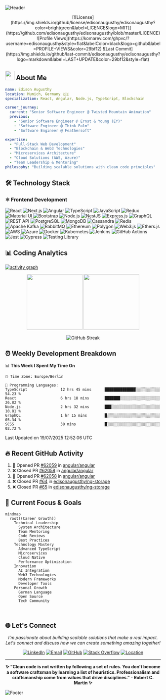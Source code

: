![Header](https://capsule-render.vercel.app/api?type=waving&color=gradient&customColorList=0,2,2,5,30&height=300&section=header&text=Edison%20Augusthy&fontSize=50&fontColor=fff&animation=twinkling&fontAlignY=38&desc=Senior%20Software%20Engineer%20%7C%20Full-Stack%20Developer&descAlignY=55&descAlign=50)

<div align="center">
[![License](https://img.shields.io/github/license/edisonaugusthy/edisonaugusthy?color=brightgreen&label=LICENCE&logo=MIT)](https://github.com/edisonaugusthy/edisonaugusthy/blob/master/LICENCE)
![Profile Views](https://komarev.com/ghpvc/?username=edisonaugusthy&style=flat&labelColor=black&logo=github&label=PROFILE+VIEWS&color=29bf12)
![Last Commit](https://img.shields.io/github/last-commit/edisonaugusthy/edisonaugusthy?logo=markdown&label=LAST+UPDATE&color=29bf12&style=flat)

</div>

## <img src="https://media.giphy.com/media/WUlplcMpOCEmTGBtBW/giphy.gif" width="30"> About Me

```yaml
name: Edison Augusthy
location: Munich, Germany 🇩🇪
specialization: React, Angular, Node.js, TypeScript, Blockchain

career_journey:
  current: "Senior Software Engineer @ Twisted Mountain Animation"
  previous:
    - "Senior Software Engineer @ Ernst & Young (EY)"
    - "Software Engineer @ Think Palm"
    - "Software Engineer @ Feathersoft"

expertise:
  - "Full-Stack Web Development"
  - "Blockchain & Web3 Technologies"
  - "Microservices Architecture"
  - "Cloud Solutions (AWS, Azure)"
  - "Team Leadership & Mentoring"
philosophy: "Building scalable solutions with clean code principles"
```

## 🛠️ Technology Stack

### **⚛️ Frontend Development**

![React](https://img.shields.io/badge/React-20232A?style=for-the-badge&logo=react&logoColor=61DAFB)
![Next.js](https://img.shields.io/badge/Next.js-000000?style=for-the-badge&logo=next.js&logoColor=white)
![Angular](https://img.shields.io/badge/Angular-DD0031?style=for-the-badge&logo=angular&logoColor=white)
![TypeScript](https://img.shields.io/badge/TypeScript-007ACC?style=for-the-badge&logo=typescript&logoColor=white)
![JavaScript](https://img.shields.io/badge/JavaScript-F7DF1E?style=for-the-badge&logo=javascript&logoColor=black)
![Redux](https://img.shields.io/badge/Redux-593D88?style=for-the-badge&logo=redux&logoColor=white)
![Material UI](https://img.shields.io/badge/Material--UI-0081CB?style=for-the-badge&logo=material-ui&logoColor=white)
![Bootstrap](https://img.shields.io/badge/Bootstrap-563D7C?style=for-the-badge&logo=bootstrap&logoColor=white)
![Node.js](https://img.shields.io/badge/Node.js-43853D?style=for-the-badge&logo=node.js&logoColor=white)
![NestJS](https://img.shields.io/badge/NestJS-E0234E?style=for-the-badge&logo=nestjs&logoColor=white)
![Express.js](https://img.shields.io/badge/Express.js-404D59?style=for-the-badge&logo=express&logoColor=white)
![GraphQL](https://img.shields.io/badge/GraphQL-E10098?style=for-the-badge&logo=graphql&logoColor=white)
![REST API](https://img.shields.io/badge/REST-02569B?style=for-the-badge&logo=rest&logoColor=white)
![PostgreSQL](https://img.shields.io/badge/PostgreSQL-316192?style=for-the-badge&logo=postgresql&logoColor=white)
![MongoDB](https://img.shields.io/badge/MongoDB-4EA94B?style=for-the-badge&logo=mongodb&logoColor=white)
![Cassandra](https://img.shields.io/badge/Cassandra-1287B1?style=for-the-badge&logo=apache-cassandra&logoColor=white)
![Redis](https://img.shields.io/badge/Redis-DC382D?style=for-the-badge&logo=redis&logoColor=white)
![Apache Kafka](https://img.shields.io/badge/Apache%20Kafka-000?style=for-the-badge&logo=apachekafka)
![RabbitMQ](https://img.shields.io/badge/Rabbitmq-FF6600?style=for-the-badge&logo=rabbitmq&logoColor=white)
![Ethereum](https://img.shields.io/badge/Ethereum-3C3C3D?style=for-the-badge&logo=ethereum&logoColor=white)
![Polygon](https://img.shields.io/badge/Polygon-8247E5?style=for-the-badge&logo=polygon&logoColor=white)
![Web3.js](https://img.shields.io/badge/Web3.js-F16822?style=for-the-badge&logo=web3.js&logoColor=white)
![Ethers.js](https://img.shields.io/badge/Ethers.js-2535A0?style=for-the-badge&logo=ethereum&logoColor=white)
![AWS](https://img.shields.io/badge/AWS-232F3E?style=for-the-badge&logo=amazon-aws&logoColor=white)
![Azure](https://img.shields.io/badge/Azure-0078D4?style=for-the-badge&logo=microsoft-azure&logoColor=white)
![Docker](https://img.shields.io/badge/Docker-2496ED?style=for-the-badge&logo=docker&logoColor=white)
![Kubernetes](https://img.shields.io/badge/Kubernetes-326CE5?style=for-the-badge&logo=kubernetes&logoColor=white)
![Jenkins](https://img.shields.io/badge/Jenkins-D24939?style=for-the-badge&logo=jenkins&logoColor=white)
![GitHub Actions](https://img.shields.io/badge/GitHub_Actions-2088FF?style=for-the-badge&logo=github-actions&logoColor=white)
![Jest](https://img.shields.io/badge/Jest-323330?style=for-the-badge&logo=Jest&logoColor=white)
![Cypress](https://img.shields.io/badge/Cypress-17202C?style=for-the-badge&logo=cypress&logoColor=white)
![Testing Library](https://img.shields.io/badge/testing%20library-323330?style=for-the-badge&logo=testing-library&logoColor=red)

## 📊 Coding Analytics

[![activity graph](https://github-readme-activity-graph.vercel.app/graph?username=edisonaugusthy&theme=github-dark-dimmed&custom_title=Edison's%20Development%20Journey&hide_border=true)](https://github.com/ashutosh00710/github-readme-activity-graph)

<div align="center">

<img height="180em" src="https://github-readme-stats.vercel.app/api?username=edisonaugusthy&show_icons=true&theme=radical&include_all_commits=true&count_private=true"/>
<img height="180em" src="https://github-readme-stats.vercel.app/api/top-langs/?username=edisonaugusthy&layout=compact&langs_count=8&theme=radical"/>

</div>

<div align="center">

![GitHub Streak](https://github-readme-streak-stats.herokuapp.com/?user=edisonaugusthy&theme=radical)

</div>

## ⏰ Weekly Development Breakdown

<!--START_SECTION:waka-->

📊 **This Week I Spent My Time On**

```text
🕑︎ Time Zone: Europe/Berlin

💬 Programming Languages:
TypeScript               12 hrs 45 mins      ██████████████░░░░░░░░░░░   54.23 %
React                    6 hrs 18 mins       ███████░░░░░░░░░░░░░░░░░░   26.82 %
Node.js                  2 hrs 32 mins       ███░░░░░░░░░░░░░░░░░░░░░░   10.81 %
GraphQL                  1 hr 15 mins        █░░░░░░░░░░░░░░░░░░░░░░░░   05.34 %
SCSS                     38 mins             █░░░░░░░░░░░░░░░░░░░░░░░░   02.72 %

```

Last Updated on 19/07/2025 12:52:06 UTC

<!--END_SECTION:waka-->

## 🔥 Recent GitHub Activity

<!--START_SECTION:activity-->

1. 💪 Opened PR [#62059](https://github.com/angular/angular/pull/62059) in [angular/angular](https://github.com/angular/angular)
2. ❌ Closed PR [#62058](https://github.com/angular/angular/pull/62058) in [angular/angular](https://github.com/angular/angular)
3. 💪 Opened PR [#62058](https://github.com/angular/angular/pull/62058) in [angular/angular](https://github.com/angular/angular)
4. ❌ Closed PR [#64](https://github.com/edisonaugusthy/ng-storage/pull/64) in [edisonaugusthy/ng-storage](https://github.com/edisonaugusthy/ng-storage)
5. ❌ Closed PR [#65](https://github.com/edisonaugusthy/ng-storage/pull/65) in [edisonaugusthy/ng-storage](https://github.com/edisonaugusthy/ng-storage)
<!--END_SECTION:activity-->

## 🎯 Current Focus & Goals

```mermaid
mindmap
  root((Career Growth))
    Technical Leadership
      System Architecture
      Team Mentoring
      Code Reviews
      Best Practices
    Technology Mastery
      Advanced TypeScript
      Microservices
      Cloud Native
      Performance Optimization
    Innovation
      AI Integration
      Web3 Technologies
      Modern Frameworks
      Developer Tools
    Personal Growth
      German Language
      Open Source
      Tech Community
```

<br clear="right"/>

## 🌐 Let's Connect

<div align="center">

_I'm passionate about building scalable solutions that make a real impact. Let's connect and discuss how we can create something amazing together!_

[![LinkedIn](https://img.shields.io/badge/LinkedIn-edison--augusthy-informational?style=for-the-badge&labelColor=black&logo=linkedin&logoColor=0077b5&&color=0077b5)](https://www.linkedin.com/in/edison-augusthy-403837129)
[![Email](https://img.shields.io/badge/Email-edisonaugusthy@outlook.com-informational?style=for-the-badge&labelColor=black&logoColor=d14836&logo=gmail&color=d14836)](mailto:edisonaugusthy@outlook.com)
[![GitHub](https://img.shields.io/badge/GitHub-edisonaugusthy-informational?style=for-the-badge&labelColor=black&logo=github&color=7d88e6)](https://github.com/edisonaugusthy)
[![Stack Overflow](https://img.shields.io/badge/Stack_Overflow-edison-informational?style=for-the-badge&labelColor=black&logo=stackoverflow&logoColor=fe7a16&color=fe7a16)](https://stackoverflow.com/users/6781625/edison)
[![Location](https://img.shields.io/badge/Location-Munich,%20Germany-informational?style=for-the-badge&labelColor=black&logo=googlemaps&logoColor=4285f4&color=4285f4)]()

</div>

---

<div align="center">

**✨ "Clean code is not written by following a set of rules. You don't become a software craftsman by learning a list of heuristics. Professionalism and craftsmanship come from values that drive disciplines." - Robert C. Martin ✨**

</div>

![Footer](https://capsule-render.vercel.app/api?type=waving&color=gradient&customColorList=0,2,2,5,30&height=100&section=footer)
